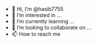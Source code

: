 - 👋 Hi, I’m @hasib7755
- 👀 I’m interested in ...
- 🌱 I’m currently learning ...
- 💞️ I’m looking to collaborate on ...
- 📫 How to reach me
<!---
hasib7755/hasib7755 is a ✨ special ✨ repository because its `README.md` (this file) appears on your GitHub profile.
You can click the Preview link to take a look at your changes.
--->
